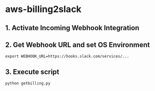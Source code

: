 # aws-billing2slack

## 1. Activate Incoming Webhook Integration

## 2. Get Webhook URL and set OS Environment

```
export WEBHOOK_URL=https://hooks.slack.com/services/...
```

## 3. Execute script

```
python getbilling.py
```


